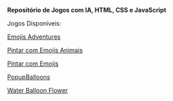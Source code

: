 <p><b>Repositório de Jogos com IA, HTML, CSS e JavaScript</b></p>
<p>Jogos Disponíveis:</p>
<p><a href="https://jopacheco.github.io/jogos/Emojis Adventures">Emojis Adventures</a></p>
<p><a href="https://jopacheco.github.io/jogos/Pintar com Emojis Animais">Pintar com Emojis Animais</a></p>
<p><a href="https://jopacheco.github.io/jogos/Pintar com Emojis">Pintar com Emojis</a></p>
<p><a href="https://jopacheco.github.io/jogos/PopupBalloons">PopupBalloons</a></p>
<p><a href="https://jopacheco.github.io/jogos/Water Balloon Flowers">Water Balloon Flower</a></p>

